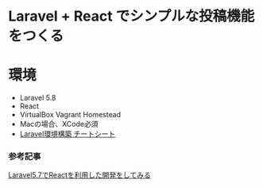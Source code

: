 # Laravel + React でシンプルな投稿機能をつくる

# 環境
- Laravel 5.8
- React
- VirtualBox Vagrant Homestead
- Macの場合、XCode必須
- [Laravel環境構築 チートシート](https://qiita.com/dai_designing/items/6fe5f678bf5a05e27c05)

### 参考記事
[Laravel5.7でReactを利用した開発をしてみる](https://qiita.com/zaburo/items/fbcdd73d8d707357c25f)